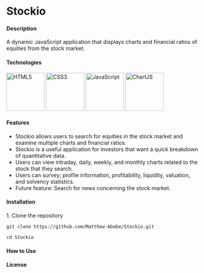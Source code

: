 # Stockio

<h4>Description</h4>
A dynamic JavaScript application that displays charts and financial ratios of equities from the stock market.

<h4>Technologies</h4>
<p float="left">
<img alt="HTML5" src="https://upload.wikimedia.org/wikipedia/commons/thumb/6/61/HTML5_logo_and_wordmark.svg/512px-HTML5_logo_and_wordmark.svg.png" width="100" height="100" />
<img alt="CSS3" src="https://upload.wikimedia.org/wikipedia/commons/d/d5/CSS3_logo_and_wordmark.svg" width="100" height="100" />
<img alt="JavaScript" src="https://upload.wikimedia.org/wikipedia/commons/thumb/9/99/Unofficial_JavaScript_logo_2.svg/480px-Unofficial_JavaScript_logo_2.svg.png" width="100" height="100" />
<img alt="ChartJS" src="https://www.chartjs.org/media/logo-title.svg" width="100" height="100" />
</p>

<h4>Features</h4>

* Stockio allows users to search for equities in the stock market and examine multiple charts and financial ratios.
* Stockio is a useful application for investors that want a quick breakdown of quantitative data.
* Users can view intraday, daily, weekly, and monthly charts related to the stock that they search.
* Users can survey; profile information, profitability, liquidity, valuation, and solvency statistics.
* Future feature: Search for news concerning the stock market.

<h4>Installation</h4>
  1. Clone the repository

```
git clone https://github.com/Matthew-Abebe/Stockio.git

cd Stockio
```

<h4>How to Use</h4>

<h4>License</h4>
